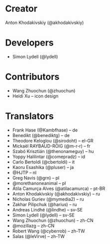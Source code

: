 # Creator
Anton Khodakivskiy (@akhodakivskiy)

# Developers
- Simon Lydell (@lydell)

# Contributors
- Wang Zhuochun (@zhuochun)
- Heidi Xu – icon design

# Translators
- Frank Hase (@Kambfhase) – de
- Benedikt (@benediktg) – de
- Theodore Keloglou (@sirodoht) – el-GR
- Mickaël RAYBAUD-ROIG (@m-r-r) – fr
- Szabó Krisztián (@thenonameguy) – hu
- Yoppy Halilintar (@comepradz) – id
- Carlo Bertoldi (@cbertoldi) – it
- Kaoru Esashika (@pluser) – ja
- @HJTP – nl
- Greg Navis (@grn) – pl
- @morethanoneanimal – pl
- Átila Camurça Alves (@atilacamurca) – pt-BR
- Anton Khodakivskiy (@akhodakivskiy) – ru
- Nicholas Guriev (@mymedia2) – ru
- Zakhar Pilipchuk (@harius) – ru
- Andreas Lindhé (@lindhe) – sv-SE
- Simon Lydell (@lydell) – sv-SE
- Wang Zhuochun (@zhuochun) – zh-CN
- @mozillazg – zh-CN
- Robert Wang (@cyberrob) – zh-TW
- Salas (@leVirve) – zh-TW
